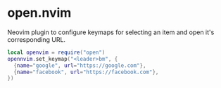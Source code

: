 # open.nvim
Neovim plugin to configure keymaps for selecting an item and open it's corresponding URL.

```lua
local openvim = require("open")
opennvim.set_keymap("<leader>bm", {
  {name="google", url="https://google.com"},
  {name="facebook", url="https://facebook.com"},
})
```
